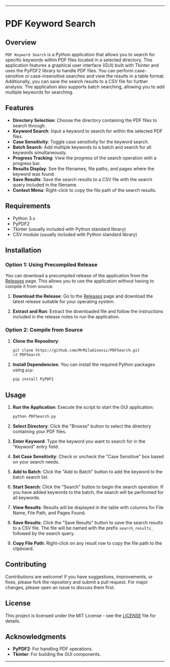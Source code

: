 
---

# PDF Keyword Search

## Overview

`PDF Keyword Search` is a Python application that allows you to search for specific keywords within PDF files located in a selected directory. This application features a graphical user interface (GUI) built with Tkinter and uses the PyPDF2 library to handle PDF files. You can perform case-sensitive or case-insensitive searches and view the results in a table format. Additionally, you can save the search results to a CSV file for further analysis. The application also supports batch searching, allowing you to add multiple keywords for searching.

## Features

- **Directory Selection**: Choose the directory containing the PDF files to search through.
- **Keyword Search**: Input a keyword to search for within the selected PDF files.
- **Case Sensitivity**: Toggle case sensitivity for the keyword search.
- **Batch Search**: Add multiple keywords to a batch and search for all keywords simultaneously.
- **Progress Tracking**: View the progress of the search operation with a progress bar.
- **Results Display**: See the filenames, file paths, and pages where the keyword was found.
- **Save Results**: Save the search results to a CSV file with the search query included in the filename.
- **Context Menu**: Right-click to copy the file path of the search results.

## Requirements

- Python 3.x
- PyPDF2
- Tkinter (usually included with Python standard library)
- CSV module (usually included with Python standard library)

## Installation

### Option 1: Using Precompiled Release

You can download a precompiled release of the application from the [Releases](https://github.com/MrMiladinovic/PDFSearch/releases) page. This allows you to use the application without having to compile it from source.

1. **Download the Release**:
   Go to the [Releases](https://github.com/MrMiladinovic/PDFSearch/releases) page and download the latest release suitable for your operating system.

2. **Extract and Run**:
   Extract the downloaded file and follow the instructions included in the release notes to run the application.

### Option 2: Compile from Source

1. **Clone the Repository**:
    ```bash
    git clone https://github.com/MrMiladinovic/PDFSearch.git
    cd PDFSearch
    ```

2. **Install Dependencies**:
    You can install the required Python packages using `pip`:
    ```bash
    pip install PyPDF2
    ```

## Usage

1. **Run the Application**:
    Execute the script to start the GUI application:
    ```bash
    python PDFSearch.py
    ```

2. **Select Directory**:
    Click the "Browse" button to select the directory containing your PDF files.

3. **Enter Keyword**:
    Type the keyword you want to search for in the "Keyword" entry field.

4. **Set Case Sensitivity**:
    Check or uncheck the "Case Sensitive" box based on your search needs.

5. **Add to Batch**:
    Click the "Add to Batch" button to add the keyword to the batch search list.

6. **Start Search**:
    Click the "Search" button to begin the search operation. If you have added keywords to the batch, the search will be performed for all keywords.

7. **View Results**:
    Results will be displayed in the table with columns for File Name, File Path, and Pages Found.

8. **Save Results**:
    Click the "Save Results" button to save the search results to a CSV file. The file will be named with the prefix `search_results_` followed by the search query.

9. **Copy File Path**:
    Right-click on any result row to copy the file path to the clipboard.

## Contributing

Contributions are welcome! If you have suggestions, improvements, or fixes, please fork the repository and submit a pull request. For major changes, please open an issue to discuss them first.

## License

This project is licensed under the MIT License - see the [LICENSE](LICENSE) file for details.

## Acknowledgments

- **PyPDF2**: For handling PDF operations.
- **Tkinter**: For building the GUI components.

---

